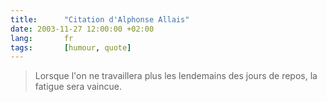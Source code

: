 ```yaml
---
title:      "Citation d'Alphonse Allais"
date: 2003-11-27 12:00:00 +02:00
lang:       fr
tags:       [humour, quote]
---
```


> Lorsque l'on ne travaillera plus les lendemains des jours de repos, la fatigue sera vaincue.
